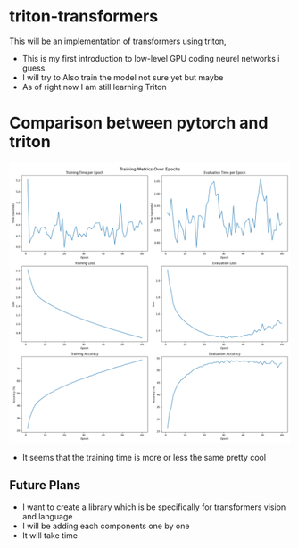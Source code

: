 # triton-transformers

This will be an implementation of  transformers using triton, 
- This is my first introduction to low-level GPU coding neurel networks i guess. 
- I will try to Also train the model not sure yet but maybe 
- As of right now I am still learning Triton 



# Comparison between pytorch and triton 

![image](utils/images/training_metrics.png)

- It seems that the training time is more or less the same pretty cool 

## Future Plans 
- I want to create a library which is be specifically for transformers vision and language
- I will be adding each components one by one
- It will take time 
  
